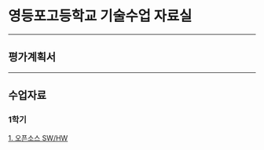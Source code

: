# 영등포고등학교 기술수업 자료실

---
평가계획서  
---

---
수업자료  
---
### 1학기
  [1. 오픈소스 SW/HW](https://youtu.be/uzxkh0Kuxw4)
